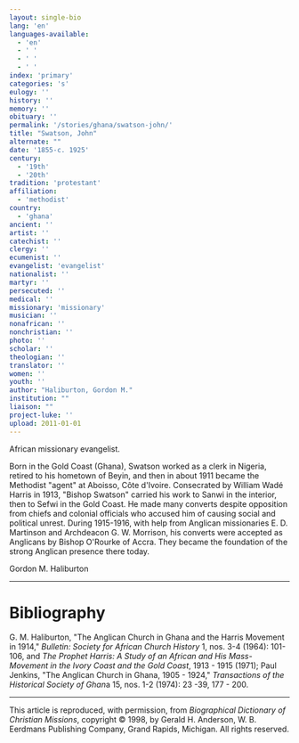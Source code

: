 ```yaml
---
layout: single-bio
lang: 'en'
languages-available:
  - 'en'
  - ' '
  - ' '
  - ' '
index: 'primary'
categories: 's'
eulogy: ''
history: ''
memory: ''
obituary: ''
permalink: '/stories/ghana/swatson-john/'
title: "Swatson, John"
alternate: ""
date: '1855-c. 1925'
century:
  - '19th'
  - '20th'
tradition: 'protestant'
affiliation:
  - 'methodist'
country:
  - 'ghana'
ancient: ''
artist: ''
catechist: ''
clergy: ''
ecumenist: ''
evangelist: 'evangelist'
nationalist: ''
martyr: ''
persecuted: ''
medical: ''
missionary: 'missionary'
musician: ''
nonafrican: ''
nonchristian: ''
photo: ''
scholar: ''
theologian: ''
translator: ''
women: ''
youth: ''
author: "Haliburton, Gordon M."
institution: ""
liaison: ""
project-luke: ''
upload: 2011-01-01
---
```




African missionary evangelist.

Born in the Gold Coast (Ghana), Swatson worked as a clerk in Nigeria, retired to his hometown of Beyin, and then in about 1911 became the Methodist "agent" at Aboisso, Côte d'Ivoire. Consecrated by William Wadé Harris in 1913, "Bishop Swatson" carried his work to Sanwi in the interior, then to Sefwi in the Gold Coast. He made many converts despite opposition from chiefs and colonial officials who accused him of causing social and political unrest. During 1915-1916, with help from Anglican missionaries E. D. Martinson and Archdeacon G. W. Morrison, his converts were accepted as Anglicans by Bishop O'Rourke of Accra. They became the foundation of the strong Anglican presence there today.

Gordon M. Haliburton

---

# Bibliography

G. M. Haliburton, "The Anglican Church in Ghana and the Harris Movement in 1914," *Bulletin: Society for African Church History* 1, nos. 3-4 (1964): 101-106, and *The Prophet Harris: A Study of an African and His Mass-Movement in the Ivory Coast and the Gold Coast*, 1913 - 1915 (1971); Paul Jenkins, "The Anglican Church in Ghana, 1905 - 1924," *Transactions of the Historical Society of Ghan*a 15, nos. 1-2 (1974): 23 -39, 177 - 200.

---

This article is reproduced, with permission, from *Biographical Dictionary of Christian Missions*,   copyright &copy; 1998, by Gerald H. Anderson, W. B. Eerdmans Publishing Company, Grand Rapids, Michigan.  All rights reserved.
